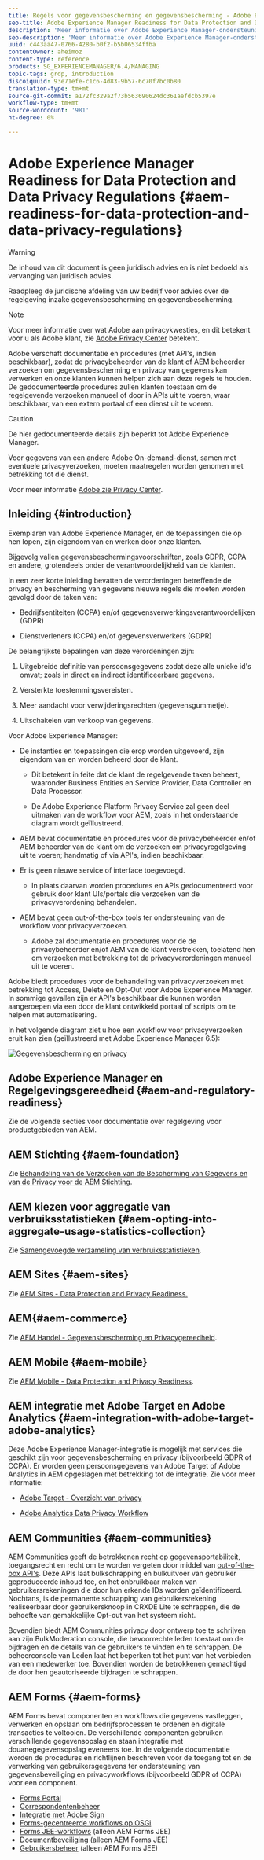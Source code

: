 ```yaml
---
title: Regels voor gegevensbescherming en gegevensbescherming - Adobe Experience Manager-gereedheid
seo-title: Adobe Experience Manager Readiness for Data Protection and Data Privacy Regulations; zoals GDPR, CCPA, enz.
description: 'Meer informatie over Adobe Experience Manager-ondersteuning voor de verschillende Data Protection and Data Privacy Regulations; met inbegrip van de algemene gegevensbeschermingsverordening van de EU (GDPR), de California Consumer Privacy Act en de wijze waarop een nieuw AEM-project moet worden uitgevoerd. '
seo-description: 'Meer informatie over Adobe Experience Manager-ondersteuning voor de verschillende Data Protection and Data Privacy Regulations; met inbegrip van de algemene gegevensbeschermingsverordening van de EU (GDPR), de California Consumer Privacy Act en de wijze waarop een nieuw AEM-project moet worden uitgevoerd. '
uuid: c443aa47-0766-4280-b0f2-b5b06534ffba
contentOwner: aheimoz
content-type: reference
products: SG_EXPERIENCEMANAGER/6.4/MANAGING
topic-tags: grdp, introduction
discoiquuid: 93e71efe-c1c6-4d83-9b57-6c70f7bc0b80
translation-type: tm+mt
source-git-commit: a172fc329a2f73b563690624dc361aefdcb5397e
workflow-type: tm+mt
source-wordcount: '981'
ht-degree: 0%

---
```



# Adobe Experience Manager Readiness for Data Protection and Data Privacy Regulations {#aem-readiness-for-data-protection-and-data-privacy-regulations}

>[!WARNING]
>
>De inhoud van dit document is geen juridisch advies en is niet bedoeld als vervanging van juridisch advies.
>
>Raadpleeg de juridische afdeling van uw bedrijf voor advies over de regelgeving inzake gegevensbescherming en gegevensbescherming.

>[!NOTE]
>
>Voor meer informatie over wat Adobe aan privacykwesties, en dit betekent voor u als Adobe klant, zie [Adobe Privacy Center](https://www.adobe.com/privacy.html) betekent.

Adobe verschaft documentatie en procedures (met API&#39;s, indien beschikbaar), zodat de privacybeheerder van de klant of AEM beheerder verzoeken om gegevensbescherming en privacy van gegevens kan verwerken en onze klanten kunnen helpen zich aan deze regels te houden. De gedocumenteerde procedures zullen klanten toestaan om de regelgevende verzoeken manueel of door in APIs uit te voeren, waar beschikbaar, van een extern portaal of een dienst uit te voeren.

>[!CAUTION]
>
>De hier gedocumenteerde details zijn beperkt tot Adobe Experience Manager.
>
>Voor gegevens van een andere Adobe On-demand-dienst, samen met eventuele privacyverzoeken, moeten maatregelen worden genomen met betrekking tot die dienst.
>
>Voor meer informatie [Adobe zie Privacy Center](https://www.adobe.com/privacy.html).

## Inleiding {#introduction}

Exemplaren van Adobe Experience Manager, en de toepassingen die op hen lopen, zijn eigendom van en werken door onze klanten.

Bijgevolg vallen gegevensbeschermingsvoorschriften, zoals GDPR, CCPA en andere, grotendeels onder de verantwoordelijkheid van de klanten.

In een zeer korte inleiding bevatten de verordeningen betreffende de privacy en bescherming van gegevens nieuwe regels die moeten worden gevolgd door de taken van:

* Bedrijfsentiteiten (CCPA) en/of gegevensverwerkingsverantwoordelijken (GDPR)

* Dienstverleners (CCPA) en/of gegevensverwerkers (GDPR)

De belangrijkste bepalingen van deze verordeningen zijn:

1. Uitgebreide definitie van persoonsgegevens zodat deze alle unieke id&#39;s omvat; zoals in direct en indirect identificeerbare gegevens.

2. Versterkte toestemmingsvereisten.

3. Meer aandacht voor verwijderingsrechten (gegevensgummetje).

4. Uitschakelen van verkoop van gegevens.

Voor Adobe Experience Manager:

* De instanties en toepassingen die erop worden uitgevoerd, zijn eigendom van en worden beheerd door de klant.

   * Dit betekent in feite dat de klant de regelgevende taken beheert, waaronder Business Entities en Service Provider, Data Controller en Data Processor.

   * De Adobe Experience Platform Privacy Service zal geen deel uitmaken van de workflow voor AEM, zoals in het onderstaande diagram wordt geïllustreerd.

* AEM bevat documentatie en procedures voor de privacybeheerder en/of AEM beheerder van de klant om de verzoeken om privacyregelgeving uit te voeren; handmatig of via API&#39;s, indien beschikbaar.

* Er is geen nieuwe service of interface toegevoegd.

   * In plaats daarvan worden procedures en APIs gedocumenteerd voor gebruik door klant UIs/portals die verzoeken van de privacyverordening behandelen.

* AEM bevat geen out-of-the-box tools ter ondersteuning van de workflow voor privacyverzoeken.

   * Adobe zal documentatie en procedures voor de de privacybeheerder en/of AEM van de klant verstrekken, toelatend hen om verzoeken met betrekking tot de privacyverordeningen manueel uit te voeren.

Adobe biedt procedures voor de behandeling van privacyverzoeken met betrekking tot Access, Delete en Opt-Out voor Adobe Experience Manager. In sommige gevallen zijn er API&#39;s beschikbaar die kunnen worden aangeroepen via een door de klant ontwikkeld portaal of scripts om te helpen met automatisering.

In het volgende diagram ziet u hoe een workflow voor privacyverzoeken eruit kan zien (geïllustreerd met Adobe Experience Manager 6.5):

![Gegevensbescherming en privacy](assets/data-protection-and-privacy-01.png)

## Adobe Experience Manager en Regelgevingsgereedheid {#aem-and-regulatory-readiness}

Zie de volgende secties voor documentatie over regelgeving voor productgebieden van AEM.

## AEM Stichting {#aem-foundation}

Zie [Behandeling van de Verzoeken van de Bescherming van Gegevens en van de Privacy voor de AEM Stichting](/help/sites-administering/handling-gdpr-requests-for-aem-platform.md).

## AEM kiezen voor aggregatie van verbruiksstatistieken {#aem-opting-into-aggregate-usage-statistics-collection}

Zie [Samengevoegde verzameling van verbruiksstatistieken](/help/sites-deploying/opt-in-aggregated-usage-statistics.md).

## AEM Sites {#aem-sites}

Zie [AEM Sites - Data Protection and Privacy Readiness.](/help/sites-administering/gdpr-compliance-sites.md)

## AEM{#aem-commerce}

Zie [AEM Handel - Gegevensbescherming en Privacygereedheid](/help/sites-administering/gdpr-compliance-commerce.md).

## AEM Mobile {#aem-mobile}

Zie [AEM Mobile - Data Protection and Privacy Readiness](/help/mobile/aem-mobile-gdpr-compliance.md).

## AEM integratie met Adobe Target en Adobe Analytics {#aem-integration-with-adobe-target-adobe-analytics}

Deze Adobe Experience Manager-integratie is mogelijk met services die geschikt zijn voor gegevensbescherming en privacy (bijvoorbeeld GDPR of CCPA). Er worden geen persoonsgegevens van Adobe Target of Adobe Analytics in AEM opgeslagen met betrekking tot de integratie.
Zie voor meer informatie:

* [Adobe Target - Overzicht van privacy](https://docs.adobe.com/content/help/en/target/using/implement-target/before-implement/privacy/privacy.html)

* [Adobe Analytics Data Privacy Workflow](https://docs.adobe.com/content/help/en/analytics/admin/data-governance/an-gdpr-workflow.html)

## AEM Communities {#aem-communities}

AEM Communities geeft de betrokkenen recht op gegevensportabiliteit, toegangsrecht en recht om te worden vergeten door middel van [out-of-the-box API&#39;s](/help/communities/user-ugc-management-service.md). Deze APIs laat bulkschrapping en bulkuitvoer van gebruiker geproduceerde inhoud toe, en het onbruikbaar maken van gebruikersrekeningen die door hun erkende IDs worden geïdentificeerd. Nochtans, is de permanente schrapping van gebruikersrekening realiseerbaar door gebruikersknoop in CRXDE Lite te schrappen, die de behoefte van gemakkelijke Opt-out van het systeem richt.

Bovendien biedt AEM Communities privacy door ontwerp toe te schrijven aan zijn BulkModeration console, die bevoorrechte leden toestaat om de bijdragen en de details van de gebruikers te vinden en te schrappen. De beheerconsole van Leden laat het beperken tot het punt van het verbieden van een medewerker toe. Bovendien worden de betrokkenen gemachtigd de door hen geautoriseerde bijdragen te schrappen.

## AEM Forms {#aem-forms}

AEM Forms bevat componenten en workflows die gegevens vastleggen, verwerken en opslaan om bedrijfsprocessen te ordenen en digitale transacties te voltooien. De verschillende componenten gebruiken verschillende gegevensopslag en staan integratie met douanegegevensopslag eveneens toe. In de volgende documentatie worden de procedures en richtlijnen beschreven voor de toegang tot en de verwerking van gebruikersgegevens ter ondersteuning van gegevensbeveiliging en privacyworkflows (bijvoorbeeld GDPR of CCPA) voor een component.

* [Forms Portal](/help/forms/using/forms-portal-handling-user-data.md)
* [Correspondentenbeheer](/help/forms/using/correspondence-management-handling-user-data.md)
* [Integratie met Adobe Sign](/help/forms/using/integration-adobe-sign-handling-user-data.md)
* [Forms-gecentreerde workflows op OSGi](/help/forms/using/forms-workflow-osgi-handling-user-data.md)
* [Forms JEE-workflows](/help/forms/using/forms-workflow-jee-handling-user-data.md)  (alleen AEM Forms JEE)
* [Documentbeveiliging](/help/forms/using/document-security-handling-user-data.md)  (alleen AEM Forms JEE)
* [Gebruikersbeheer](/help/forms/using/user-management-handling-user-data.md)  (alleen AEM Forms JEE)
